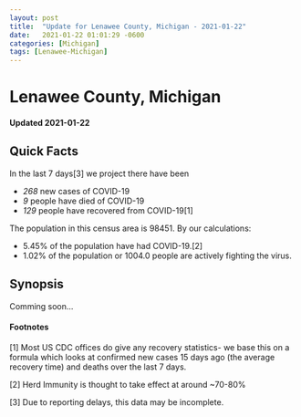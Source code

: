 ```yaml
---
layout: post
title:  "Update for Lenawee County, Michigan - 2021-01-22"
date:   2021-01-22 01:01:29 -0600
categories: [Michigan]
tags: [Lenawee-Michigan]
---
```


# Lenawee County, Michigan
#### Updated 2021-01-22

## Quick Facts

In the last 7 days[3] we project there have been
- *268* new cases of COVID-19
- *9* people have died of COVID-19
- *129* people have recovered from COVID-19[1]

The population in this census area is 98451. By our calculations:
- 5.45% of the population have had COVID-19.[2]
- 1.02% of the population or 1004.0 people are actively fighting the virus.

## Synopsis

Comming soon...


#### Footnotes

[1] Most US CDC offices do give any recovery statistics- we base this on a formula which looks at confirmed new cases
15 days ago (the average recovery time) and deaths over the last 7 days.

[2] Herd Immunity is thought to take effect at around ~70-80%

[3] Due to reporting delays, this data may be incomplete.
 
    
